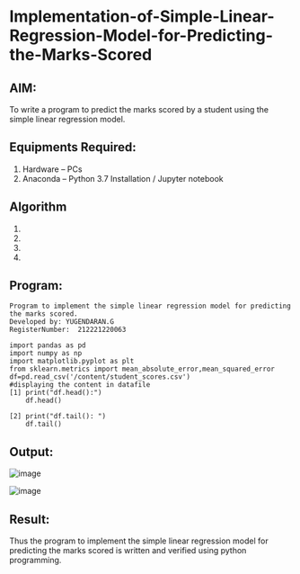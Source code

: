 # Implementation-of-Simple-Linear-Regression-Model-for-Predicting-the-Marks-Scored

## AIM:
To write a program to predict the marks scored by a student using the simple linear regression model.

## Equipments Required:
1. Hardware – PCs
2. Anaconda – Python 3.7 Installation / Jupyter notebook

## Algorithm
1. 
2. 
3. 
4. 

## Program:
```
Program to implement the simple linear regression model for predicting the marks scored.
Developed by: YUGENDARAN.G
RegisterNumber:  212221220063

import pandas as pd
import numpy as np
import matplotlib.pyplot as plt
from sklearn.metrics import mean_absolute_error,mean_squared_error
df=pd.read_csv('/content/student_scores.csv')
#displaying the content in datafile
[1] print("df.head():")
    df.head()

[2] print("df.tail(): ")
    df.tail()
```
## Output:
![image](https://user-images.githubusercontent.com/128135616/229407897-6118d22a-60ea-46f8-9122-3eb02f3fcd21.png)

![image](https://user-images.githubusercontent.com/128135616/229409013-8619da20-1224-4018-b95b-0d74e22e950f.png)







## Result:
Thus the program to implement the simple linear regression model for predicting the marks scored is written and verified using python programming.
